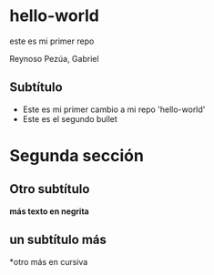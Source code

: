 # hello-world
este es mi primer repo

Reynoso Pezúa, Gabriel

## Subtítulo

- Este es mi primer cambio a mi repo 'hello-world'
- Este es el segundo bullet

# Segunda sección

## Otro subtítulo

**más texto en negrita**

## un subtítulo más

*otro más en cursiva